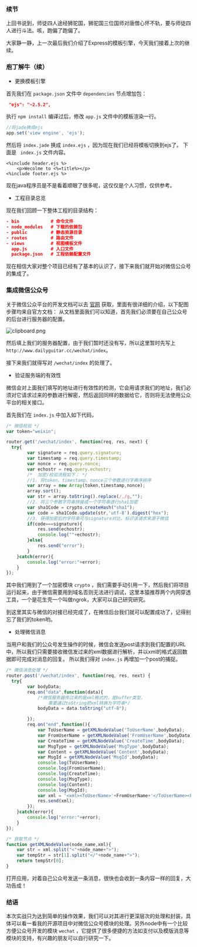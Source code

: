 ### 续节

上回书说到，师徒四人途经狮驼国，狮驼国三位国师对唐僧心怀不轨，要与师徒四人进行斗法。咳，跑偏了跑偏了。

大家静一静，上一次最后我们介绍了Express的模板引擎，今天我们接着上次的继续。

### 庖丁解牛（续）

- 更换模板引擎

首先我们在 ```package.json``` 文件中 ```dependencies``` 节点增加包：
```json
 "ejs": "~2.5.2",
```
执行 ```npm install``` 编译过后，修改 ```app.js``` 文件中的模板渲染一行。
```js
//将jade换成ejs
app.set('view engine', 'ejs');
```
然后将 ```index.jade``` 换成 ```index.ejs``` ，因为现在我们已经将模板切换到ejs了。
下面是 ``` index.js``` 文件内容。

```ejs
<%include header.ejs %>
    <p>Wecolme to <%=title%></p>
<%include footer.ejs %>
```
现在java程序员是不是看着顺眼了很多呢，这仅仅是个人习惯，仅供参考。

- 工程目录总览

现在我们回顾一下整体工程的目录结构：
```json
- bin            # 命令文件
- node_modules   # 下载的依赖包
- public         # 静态资源目录
- routes         # 路由文件
- views          # 视图模板文件
  app.js         # 入口文件
  package.json   # 工程依赖配置文件
```
现在相信大家对整个项目已经有了基本的认识了，接下来我们就开始对微信公众号的集成了。

### 集成微信公众号

关于微信公众平台的开发文档可以去 [官网][1] 获取，里面有很详细的介绍，以下配图步骤均来自官方文档：
从文档里面我们可以知道，首先我们必须要在自己公众号的后台进行服务器的配置。

![clipboard.png](/img/bVZo2k)

然后填上我们的服务器配置，由于我们暂时还没有写，所以这里暂时先写上 ```http://www.dailyguitar.cc/wechat/index```。

接下来我们就得写对 ```/wechat/index``` 的处理了。

- 验证服务端的有效性

微信会对上面我们填写的地址进行有效性的检测，它会用请求我们的地址，我们必须对它请求过来的参数进行解密，然后返回同样的数据给它，否则将无法使用公众平台的相关接口。

首先我们在 ```index.js``` 中加入如下代码，
```js
/* 微信校验 */
var token="weixin";

router.get('/wechat/index', function(req, res, next) {
  try{
        var signature = req.query.signature;
        var timestamp = req.query.timestamp;
        var nonce = req.query.nonce;
        var echostr = req.query.echostr;
        /*  加密/校验流程如下： */
        //1. 将token、timestamp、nonce三个参数进行字典序排序
        var array = new Array(token,timestamp,nonce);
        array.sort();
        var str = array.toString().replace(/,/g,"");
        //2. 将三个参数字符串拼接成一个字符串进行sha1加密
        var sha1Code = crypto.createHash("sha1");
        var code = sha1Code.update(str,'utf-8').digest("hex");
        //3. 获得加密后的字符串可与signature对比，标识该请求来源于微信
        if(code===signature){
            res.send(echostr);
            console.log(""+echostr);
        }else{
            res.send("error");
        }
    }catch(error){
        console.log("error:"+error);
  	}
});
```
其中我们用到了一个加密模块 ```crypto``` ，我们需要手动引用一下，然后我们将项目运行起来，由于微信需要用到域名否则无法进行调试，这里本猿推荐两个内网穿透工具，一个是花生壳一个叫做ngrok，大家可以自己研究研究。

到这里其实与微信的对接已经完成了，在微信后台我们就可以配置成功了，记得别忘了我们的token哟。

+ 处理微信消息

当用户和我们的公众号发生操作的时候，微信会发送post请求到我们配置的URL中，所以我们只需要接收微信发过来的xml数据进行解析，并以xml的格式返回数据即可完成对消息的回复。
所以我们得对 ```index.js``` 再增加一个post的捕捉。
```js
/* 微信消息处理 */
router.post('/wechat/index', function(req, res, next) {
  try{
        var bodyData;
	    req.on("data",function(data){
	        /*微信服务器传过来的是xml格式的，是buffer类型，
	        	需要通过toString把xml转换为字符串*/
	        bodyData = data.toString("utf-8");

	    });
	    req.on("end",function(){
	        var ToUserName = getXMLNodeValue('ToUserName',bodyData);
	        var FromUserName = getXMLNodeValue('FromUserName',bodyData);
	        var CreateTime = getXMLNodeValue('CreateTime',bodyData);
	        var MsgType = getXMLNodeValue('MsgType',bodyData);
	        var Content = getXMLNodeValue('Content',bodyData);
	        var MsgId = getXMLNodeValue('MsgId',bodyData);
	        console.log(ToUserName);
	        console.log(FromUserName);
	        console.log(CreateTime);
	        console.log(MsgType);
	        console.log(Content);
	        console.log(MsgId);
	        var xml = '<xml><ToUserName>'+FromUserName+'</ToUserName><FromUserName>'+ToUserName+'</FromUserName><CreateTime>'+CreateTime+'</CreateTime><MsgType>'+MsgType+'</MsgType><Content>'+Content+'</Content></xml>';
	        res.send(xml);
    	});
    }catch(error){
        console.log("error:"+error);
  	}
});

/* 获取节点 */
function getXMLNodeValue(node_name,xml){
    var str = xml.split("<"+node_name+">");
    var tempStr = str[1].split("</"+node_name+">");
    return tempStr[0];
}
```
打开应用，对着自己公众号发送一条消息，很快也会收到一条内容一样的回复，大功告成！

### 结语

本次实战只为达到简单的操作效果，我们可以对其进行更深层次的处理和封装，具体可以看一看我的开源项目中对微信公众号模块的处理。另外node中有一个比较方便公众号开发的模块 ```wechat``` ，它提供了很多便捷的方法如支付以及模版消息等模块的支持，有兴趣的朋友可以自行研究一下。

  [1]: https://mp.weixin.qq.com/wiki
